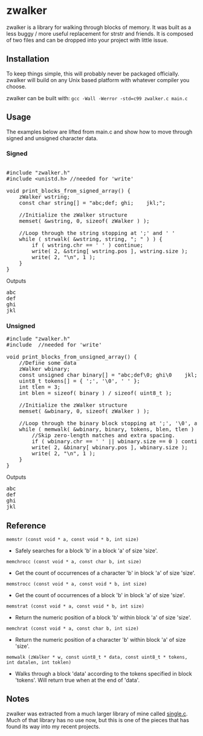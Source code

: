 # zwalker

zwalker is a library for walking through blocks of memory.  It was built as a less buggy / more useful replacement for strstr and friends.  It is composed of two files and can be dropped into your project with little issue. 


## Installation

To keep things simple, this will probably never be packaged officially.  zwalker will build on any Unix based platform with whatever compiler you choose.

zwalker can be built with:
	`gcc -Wall -Werror -std=c99 zwalker.c main.c`


## Usage

The examples below are lifted from main.c and show how to move through signed and unsigned character data.


### Signed

<pre>  
#include "zwalker.h"
#include &lt;unistd.h&gt; //needed for 'write'

void print_blocks_from_signed_array() {
	zWalker wstring;
	const char string[] = "abc;def; ghi;    jkl;";

	//Initialize the zWalker structure 
	memset( &wstring, 0, sizeof( zWalker ) );

	//Loop through the string stopping at ';' and ' '
	while ( strwalk( &wstring, string, "; " ) ) {
		if ( wstring.chr == ' ' ) continue;
		write( 2, &string[ wstring.pos ], wstring.size );
		write( 2, "\n", 1 );
	}
}
</pre>

Outputs
<pre>
abc
def
ghi
jkl
</pre>


### Unsigned

<pre>
#include "zwalker.h"
#include <unistd.h> //needed for 'write'

void print_blocks_from_unsigned_array() {
	//Define some data
	zWalker wbinary;
	const unsigned char binary[] = "abc;def\0; ghi\0    jkl;";
	uint8_t tokens[] = { ';', '\0', ' ' };
	int tlen = 3;
	int blen = sizeof( binary ) / sizeof( uint8_t );

	//Initialize the zWalker structure
	memset( &wbinary, 0, sizeof( zWalker ) );

	//Loop through the binary block stopping at ';', '\0', and ' '	
	while ( memwalk( &wbinary, binary, tokens, blen, tlen ) ) {
		//Skip zero-length matches and extra spacing.
		if ( wbinary.chr == ' ' || wbinary.size == 0 ) continue;
		write( 2, &binary[ wbinary.pos ], wbinary.size );
		write( 2, "\n", 1 );
	}
}
</pre>

Outputs
<pre>
abc
def
ghi
jkl
</pre>

 
## Reference

`memstr (const void * a, const void * b, int size)`
- Safely searches for a block 'b' in a block 'a' of size 'size'.

`memchrocc (const void * a, const char b, int size)`
- Get the count of occurrences of a character 'b' in block 'a' of size 'size'.

`memstrocc (const void * a, const void * b, int size)`
- Get the count of occurrences of a block 'b' in block 'a' of size 'size'.

`memstrat (const void * a, const void * b, int size)`
- Return the numeric position of a block 'b' within block 'a' of size 'size'.

`memchrat (const void * a, const char b, int size)`
- Return the numeric position of a character 'b' within block 'a' of size 'size'.

`memwalk (zWalker * w, const uint8_t * data, const uint8_t * tokens, int datalen, int toklen)`
- Walks through a block 'data' according to the tokens specified in block 'tokens'.  Will return true when at the end of 'data'.

<!-- memtok (const void * a, const uint8_t * tokens, int32_t rng, int32_t tlen); -->
<!-- memmatch (const void * a, const char * tokens, int32_t sz, char delim);  -->
<!-- *memstrcpy (char *dest, const uint8_t *src, int32_t len); -->


## Notes

zwalker was extracted from a much larger library of mine called <a href="https://github.com/zaiah-dj/single">single.c</a>.  Much of that library has no use now, but this is one of the pieces that has found its way into my recent projects. 
